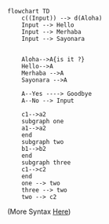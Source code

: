 ```mermaid
flowchart TD
	c((Input)) --> d(Aloha)
	Input --> Hello
	Input --> Merhaba
	Input --> Sayonara
	
	
	Aloha-->A{is it ?}
	Hello-->A
	Merhaba -->A
	Sayonara -->A
	
	A--Yes ----> Goodbye
	A--No --> Input
	
	c1-->a2 
	subgraph one 
	a1-->a2 
	end 
	subgraph two 
	b1-->b2 
	end 
	subgraph three 
	c1-->c2 
	end 
	one --> two 
	three --> two 
	two --> c2
```
(More Syntax [Here](https://mermaid-js.github.io/mermaid/#/flowchart))